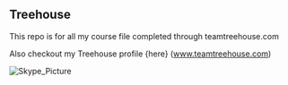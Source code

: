 ## Treehouse

This repo is for all my course file completed through teamtreehouse.com

Also checkout my Treehouse profile {here} (www.teamtreehouse.com)

![Skype_Picture](https://user-images.githubusercontent.com/48488471/54371531-d2046000-4679-11e9-8069-0a5a10f198cd.jpeg)
